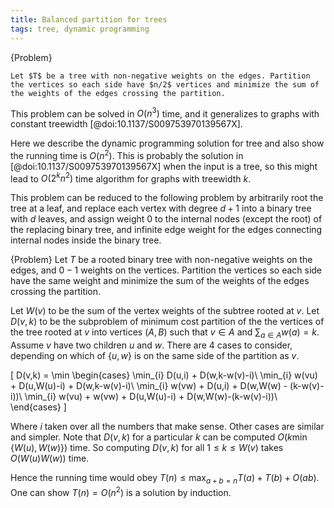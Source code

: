 ```yaml
---
title: Balanced partition for trees
tags: tree, dynamic programming
---
```


{Problem}

    Let $T$ be a tree with non-negative weights on the edges. Partition the vertices so each side have $n/2$ vertices and minimize the sum of the weights of the edges crossing the partition.

This problem can be solved in $O(n^3)$ time, and it generalizes to graphs with constant treewidth [@doi:10.1137/S009753970139567X]. 

Here we describe the dynamic programming solution for tree and also show the running time is $O(n^2)$. This is probably the solution in [@doi:10.1137/S009753970139567X] when the input is a tree, so this might lead to $O(2^kn^2)$ time algorithm for graphs with treewidth $k$.

This problem can be reduced to the following problem by arbitrarily root the tree at a leaf, and replace each vertex with degree $d+1$ into a binary tree with $d$ leaves, and assign weight $0$ to the internal nodes (except the root) of the replacing binary tree, and infinite edge weight for the edges connecting internal nodes inside the binary tree. 

{Problem}
    Let $T$ be a rooted binary tree with non-negative weights on the edges, and $0-1$ weights on the vertices. Partition the vertices so each side have the same weight and minimize the sum of the weights of the edges crossing the partition.

Let $W(v)$ to be the sum of the vertex weights of the subtree rooted at $v$. Let $D(v,k)$ to be the subproblem of minimum cost partition of the the vertices of the tree rooted at $v$ into vertices $(A,B)$ such that $v\in A$ and $\sum_{a\in A} {w(a)}=k$. Assume $v$ have two children $u$ and $w$. There are 4 cases to consider, depending on which of $\{u,w\}$ is on the same side of the partition as $v$.

\[
D(v,k) = \min \begin{cases}
\min_{i} D(u,i) + D(w,k-w(v)-i)\\
\min_{i} w(vu) + D(u,W(u)-i) + D(w,k-w(v)-i)\\
\min_{i} w(vw) + D(u,i) + D(w,W(w) - (k-w(v)-i))\\
\min_{i} w(vu) + w(vw) + D(u,W(u)-i) + D(w,W(w)-(k-w(v)-i))\\
\end{cases}
\]

Where $i$ taken over all the numbers that make sense. Other cases are similar and simpler. 
Note that $D(v,k)$ for a particular $k$ can be computed $O(k \min\{W(u),W(w)\})$ time. So computing $D(v,k)$ for all $1\leq k\leq W(v)$ takes $O(W(u)W(w))$ time.

Hence the running time would obey $T(n) \leq \max_{a+b=n} T(a)+T(b)+O(ab)$. One can show $T(n)=O(n^2)$ is a solution by induction.

